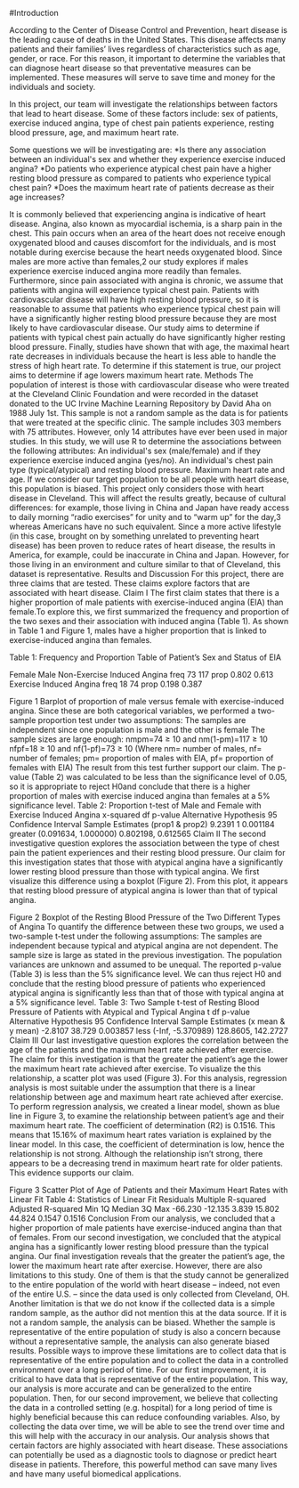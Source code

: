 #Introduction

According to the Center of Disease Control and Prevention, heart disease is the leading cause of deaths in the United States. This disease affects many patients and their families’ lives regardless of characteristics such as age, gender, or race. For this reason, it important to determine the variables that can diagnose heart disease so that preventative measures can be implemented. These measures will serve to save time and money for the individuals and society. 

In this project, our team will investigate the relationships between factors that lead to heart disease. Some of these factors include: sex of patients, exercise induced angina, type of chest pain patients experience, resting blood pressure, age, and maximum heart rate.

Some questions we will be investigating are:
*Is there any association between an individual's sex and whether they experience exercise induced angina?
*Do patients who experience atypical chest pain have a higher resting blood pressure as compared to patients who experience typical chest pain? 
*Does the maximum heart rate of patients decrease as their age increases?
	
It is commonly believed that experiencing angina is indicative of heart disease. Angina, also known as myocardial ischemia, is a sharp pain in the chest. This pain occurs when an area of the heart does not receive enough oxygenated blood and causes discomfort for the individuals, and is most notable during exercise because the heart needs oxygenated blood. Since males are more active than females,2 our study explores if males experience exercise induced angina more readily than females.
Furthermore, since pain associated with angina is chronic, we assume that patients with angina will experience typical chest pain. Patients with cardiovascular disease will have high resting blood pressure, so it is reasonable to assume that patients who experience typical chest pain will have a significantly higher resting blood pressure because they are most likely to have cardiovascular disease. Our study aims to determine if patients with typical chest pain actually do have significantly higher resting blood pressure.
Finally, studies have shown that with age, the maximal heart rate decreases in individuals because the heart is less able to handle the stress of high heart rate. To determine if this statement is true, our project aims to determine if age lowers maximum heart rate.
Methods
The population of interest is those with cardiovascular disease who were treated at the Cleveland Clinic Foundation and were recorded in the dataset donated to the UC Irvine Machine Learning Repository by David Aha on 1988 July 1st.  This sample is not a random sample as the data is for patients that were treated at the specific clinic.
The sample includes 303 members with 75 attributes. However, only 14 attributes have ever been used in major studies. In this study, we will use R to determine the associations between the following attributes:
An individual's sex (male/female) and if they experience exercise induced angina (yes/no).
An individual's chest pain type (typical/atypical) and resting blood pressure.
Maximum heart rate and age.
If we consider our target population to be all people with heart disease, this population is biased. This project only considers those with heart disease in Cleveland. This will affect the results greatly, because of cultural differences: for example, those living in China and Japan have ready access to daily morning “radio exercises” for unity and to “warm up” for the day,3 whereas Americans have no such equivalent. Since a more active lifestyle (in this case, brought on by something unrelated to preventing heart disease) has been proven to reduce rates of heart disease, the results in America, for example, could be inaccurate in China and Japan. However, for those living in an environment and culture similar to that of Cleveland, this dataset is representative. 
Results and Discussion
For this project, there are three claims that are tested. These claims explore factors that are associated with heart disease. 
Claim I 
The first claim states that there is a higher proportion of male patients with exercise-induced angina (EIA) than female.To explore this, we first summarized the frequency and proportion of the two sexes and their association with induced angina (Table 1). As shown in Table 1 and Figure 1, males have a higher proportion that is linked to exercise-induced angina than females. 

Table 1: Frequency and Proportion Table of Patient’s Sex and Status of EIA




Female
Male
Non-Exercise Induced Angina
freq
73
117
prop
0.802
0.613
Exercise Induced Angina
freq
18
74
prop
0.198
0.387

Figure 1 Barplot of proportion of male versus female with exercise-induced angina. 
Since these are both categorical variables, we performed a two-sample proportion test under two assumptions: 
The samples are independent since one population is male and the other is female
The sample sizes are large enough:
nmpm=74 ≥ 10 and nm(1-pm)=117 ≥ 10
nfpf=18 ≥ 10 and nf(1-pf)=73 ≥ 10
(Where nm= number of males, nf= number of females; pm= proportion of males with EIA, pf= proportion of females with EIA)
The result from this test further support our claim. The p-value (Table 2) was calculated to be less than the significance level of 0.05, so it is appropriate to reject H0and conclude that there is a higher proportion of males with exercise induced angina than females at a 5% significance level.
Table 2: Proportion t-test of Male and Female with Exercise Induced Angina
x-squared
df
p-value
Alternative Hypothesis
95 Confidence Interval
Sample Estimates
(prop1 & prop2)
9.2391
1
0.001184
greater
(0.091634, 1.000000)
0.802198, 0.612565
Claim II
The second investigative question explores the association between the type of chest pain the patient experiences and their resting blood pressure.
Our claim for this investigation states that those with atypical angina have a significantly lower resting blood pressure than those with typical angina. We first visualize this difference using a boxplot (Figure 2). From this plot, it appears that resting blood pressure of atypical angina is lower than that of typical angina.

Figure 2 Boxplot of the Resting Blood Pressure of the Two Different Types of Angina
To quantify the difference between these two groups, we used a two-sample t-test under the following assumptions: 
The samples are independent because typical and atypical angina are not dependent. 
The sample size is large as stated in the previous investigation. 
The population variances are unknown and assumed to be unequal.
The reported p-value (Table 3) is less than the 5% significance level. We can thus reject H0 and conclude that the resting blood pressure of patients who experienced atypical angina is significantly less than that of those with typical angina at a 5% significance level.
Table 3: Two Sample t-test of Resting Blood Pressure of Patients with Atypical and Typical Angina
t
df
p-value
Alternative Hypothesis
95 Confidence Interval
Sample Estimates 
(x mean & y mean)
-2.8107
38.729
0.003857
less
(-Inf, -5.370989)
128.8605, 142.2727
Claim III 
Our last investigative question explores the correlation between the age of the patients and the maximum heart rate achieved after exercise. The claim for this investigation is that the greater the patient’s age the lower the maximum heart rate achieved after exercise.
To visualize the this relationship, a scatter plot was used (Figure 3). For this analysis, regression analysis is most suitable under the assumption that there is a linear relationship between age and maximum heart rate achieved after exercise. To perform regression analysis, we created a linear model, shown as blue line in Figure 3, to examine the relationship between patient’s age and their maximum heart rate.
The coefficient of determination (R2) is 0.1516. This means that 15.16% of maximum heart rates variation is explained by the linear model. In this case, the coefficient of determination is low, hence the relationship is not strong.
Although the relationship isn’t strong, there appears to be a decreasing trend in maximum heart rate for older patients. This evidence supports our claim. 

Figure 3 Scatter Plot of Age of Patients and their Maximum Heart Rates with Linear Fit
Table 4: Statistics of Linear Fit 
Residuals
Multiple R-squared
Adjusted R-squared
Min
1Q
Median
3Q
Max
-66.230
-12.135
3.839
15.802
44.824
0.1547
0.1516
Conclusion
From our analysis, we concluded that a higher proportion of male patients have exercise-induced angina than that of females. From our second investigation, we concluded that the atypical angina has a significantly lower resting blood pressure than the typical angina. Our final investigation reveals that the greater the patient’s age, the lower the maximum heart rate after exercise. 
However, there are also limitations to this study. One of them is that the study cannot be generalized to the entire population of the world with heart disease – indeed, not even of the entire U.S. – since the data used is only collected from Cleveland, OH.
Another limitation is that we do not know if the collected data is a simple random sample, as the author did not mention this at the data source. If it is not a random sample, the analysis can be biased. Whether the sample is representative of the entire population of study is also a concern because without a representative sample, the analysis can also generate biased results. 
Possible ways to improve these limitations are to collect data that is representative of the entire population and to collect the data in a controlled environment over a long period of time. 
For our first improvement, it is critical to have data that is representative of the entire population. This way, our analysis is more accurate and can be generalized to the entire population.
Then, for our second improvement, we believe that collecting the data in a controlled setting (e.g. hospital) for a long period of time is highly beneficial because this can reduce confounding variables. Also, by collecting the data over time, we will be able to see the trend over time and this will help with the accuracy in our analysis. 
Our analysis shows that certain factors are highly associated with heart disease. These associations can potentially be used as a diagnostic tools to diagnose or predict heart disease in patients. Therefore, this powerful method can save many lives and have many useful biomedical applications.
